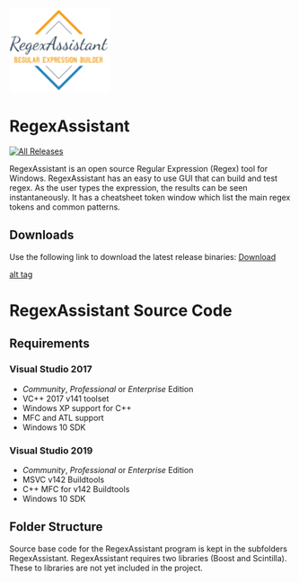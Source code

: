 [![logo](Docs/Logos/RegexAssitant_Logo.png)](https://github.com/David-Maisonave/RegexAssistant)
# RegexAssistant
[![All Releases](https://img.shields.io/github/downloads/David-Maisonave/RegexAssistant/total.svg)](https://github.com/David-Maisonave/RegexAssistant/releases/latest)

RegexAssistant is an open source Regular Expression (Regex) tool for Windows. 
RegexAssistant has an easy to use GUI that can build and test regex. As the user types the expression, the results can be seen instantaneously.
It has a cheatsheet token window which list the main regex tokens and common patterns.

## Downloads
Use the following link to download the latest release binaries: [Download](https://github.com/David-Maisonave/RegexAssistant/releases/tag/0.1)

[alt tag](https://github.com/David-Maisonave/RegexAssistant/Docs/ProjectImages/RegexAssistant_DefaultStartupScreen.png)

# RegexAssistant Source Code
## Requirements

### Visual Studio 2017

 * *Community*, *Professional* or *Enterprise* Edition
 * VC++ 2017 v141 toolset
 * Windows XP support for C++
 * MFC and ATL support
 * Windows 10 SDK

### Visual Studio 2019

 * *Community*, *Professional* or *Enterprise* Edition
 * MSVC v142 Buildtools
 * C++ MFC for v142 Buildtools
 * Windows 10 SDK

## Folder Structure

Source base code for the RegexAssistant program is kept in the subfolders RegexAssistant.
RegexAssistant requires two libraries (Boost and Scintilla).  These to libraries are not yet included in the project.

